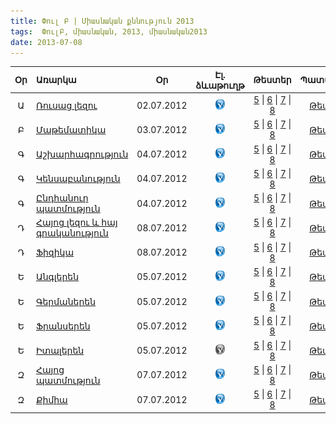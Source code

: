 ```yaml
---
title: Փուլ Բ | Միասնական քննություն 2013
tags:  ՓուլԲ, միասնական, 2013, միասնական2013
date: 2013-07-08
---
```



| Օր	 | Առարկա                                         |     Օր       | Էլ. ձևաթուղթ  | Թեստեր       | Պատասխաններ  |
|:--:|:-----------------------------------------------|:------------:|:------------:|:------------:|:------------:|
|	Ա| [Ռուսաց լեզու](/exam/2012/world-history.html) | 02.07.2012 | [![alt text](/images/check.png "")](/exam/2012/world-history.html)| [5]() \| [6]() \| [7]() \| [8]() | [Թեստ 5.6.7.8]()     
|	Բ| [Մաթեմատիկա](/exam/2012/biology.html)       |  03.07.2012  | [![alt text](/images/check.png "")](/exam/2012/biology.html)   | [5]() \| [6]() \| [7]() \| [8]() | [Թեստ 5.6.7.8]()     
|	Գ| [Աշխարհագրություն](/exam/2012/biology.html)      |  04.07.2012  | [![alt text](/images/check.png "")](/exam/2012/biology.html)   | [5]() \| [6]() \| [7]() \| [8]() | [Թեստ 5.6.7.8]()     
|	Գ| [Կենսաբանություն](/exam/2012/biology.html) |  04.07.2012 |[![alt text](/images/check.png "")](/exam/2012/biology.html) | [5]() \| [6]() \| [7]() \| [8]() | [Թեստ 5.6.7.8]()      
|	Գ| [Ընդհանուր պատմություն](/exam/2012/biology.html)          |  04.07.2012  |[![alt text](/images/check.png "")](/exam/2012/biology.html)   | [5]() \| [6]() \| [7]() \| [8]() | [Թեստ 5.6.7.8]()     
|	Դ| [Հայոց լեզու և հայ գրականություն](/exam/2012/biology.html) |  08.07.2012 |[![alt text](/images/check.png "")](/exam/2012/biology.html)      | [5]() \| [6]() \| [7]() \| [8]() | [Թեստ 5.6.7.8]()     
|	Դ| [Ֆիզիկա](/exam/2012/biology.html) |  08.07.2012 |[![alt text](/images/check.png "")](/exam/2012/biology.html)      | [5]() \| [6]() \| [7]() \| [8]() | [Թեստ 5.6.7.8]()     
|	Ե| [Անգլերեն](/exam/2012/biology.html) |  05.07.2012 |[![alt text](/images/check.png "")](/exam/2012/biology.html)   | [5]() \| [6]() \| [7]() \| [8]() | [Թեստ 5.6.7.8]()     
|	Ե| [Գերմաներեն](/exam/2012/biology.html) |  05.07.2012 |[![alt text](/images/check.png "")](/exam/2012/biology.html)      | [5]() \| [6]() \| [7]() \| [8]() | [Թեստ 5.6.7.8]()     
|	Ե| [Ֆրանսերեն](/exam/2012/biology.html) |  05.07.2012  |[![alt text](/images/check.png "")](/exam/2012/biology.html)    | [5]() \| [6]() \| [7]() \| [8]() | [Թեստ 5.6.7.8]()     
|	Ե| [Իտալերեն](/exam/2012/biology.html) |  05.07.2012  | [![alt text](/images/disabledcheck.png "")](/exam/2012/biology.html)        | [5]() \| [6]() \| [7]() \| [8]() | [Թեստ 5.6.7.8]()     
|	Զ| [Հայոց պատմություն](/exam/2012/biology.html) |  07.07.2012 | [![alt text](/images/check.png "")](/exam/2012/biology.html)       | [5]() \| [6]() \| [7]() \| [8]() | [Թեստ 5.6.7.8]()     
|	Զ| [Քիմիա](/exam/2012/biology.html) |  07.07.2012  | [![alt text](/images/check.png "")](/exam/2012/biology.html)       | [5]() \| [6]() \| [7]() \| [8]() | [Թեստ 5.6.7.8]()     


